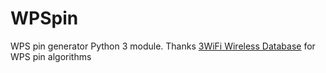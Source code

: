 # WPSpin
WPS pin generator Python 3 module. Thanks [3WiFi Wireless Database](https://github.com/binarymaster/3WiFi) for WPS pin algorithms
